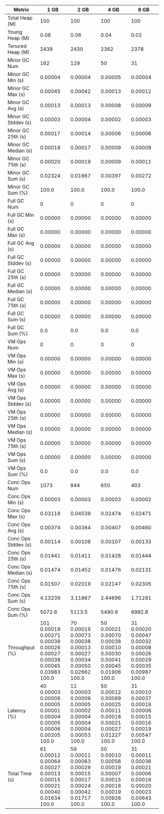 | Metric | 1 GB | 2 GB | 4 GB | 8 GB |
|------|----|----|----|----|
| Total Heap (M) | 100 | 100 | 100 | 100 |
| Young Heap (M) | 0.08 | 0.06 | 0.04 | 0.02 |
| Tenured Heap (M) | 2439 | 2430 | 2362 | 2378 |
| Minor GC Num | 162 | 129 | 50 | 31 |
| Minor GC Min (s) | 0.00004 | 0.00004 | 0.00005 | 0.00004 |
| Minor GC Max (s) | 0.00045 | 0.00042 | 0.00013 | 0.00012 |
| Minor GC Avg (s) | 0.00013 | 0.00013 | 0.00008 | 0.00009 |
| Minor GC Stddev (s) | 0.00003 | 0.00004 | 0.00002 | 0.00003 |
| Minor GC 25th (s) | 0.00017 | 0.00014 | 0.00006 | 0.00006 |
| Minor GC Median (s) | 0.00018 | 0.00017 | 0.00009 | 0.00009 |
| Minor GC 75th (s) | 0.00020 | 0.00019 | 0.00009 | 0.00011 |
| Minor GC Sum (s) | 0.02324 | 0.01667 | 0.00397 | 0.00272 |
| Minor GC Sum (%) | 100.0 | 100.0 | 100.0 | 100.0 |
| Full GC Num | 0 | 0 | 0 | 0 |
| Full GC Min (s) | 0.00000 | 0.00000 | 0.00000 | 0.00000 |
| Full GC Max (s) | 0.00000 | 0.00000 | 0.00000 | 0.00000 |
| Full GC Avg (s) | 0.00000 | 0.00000 | 0.00000 | 0.00000 |
| Full GC Stddev (s) | 0.00000 | 0.00000 | 0.00000 | 0.00000 |
| Full GC 25th (s) | 0.00000 | 0.00000 | 0.00000 | 0.00000 |
| Full GC Median (s) | 0.00000 | 0.00000 | 0.00000 | 0.00000 |
| Full GC 75th (s) | 0.00000 | 0.00000 | 0.00000 | 0.00000 |
| Full GC Sum (s) | 0.00000 | 0.00000 | 0.00000 | 0.00000 |
| Full GC Sum (%) | 0.0 | 0.0 | 0.0 | 0.0 |
| VM Ops Num | 0 | 0 | 0 | 0 |
| VM Ops Min (s) | 0.00000 | 0.00000 | 0.00000 | 0.00000 |
| VM Ops Max (s) | 0.00000 | 0.00000 | 0.00000 | 0.00000 |
| VM Ops Avg (s) | 0.00000 | 0.00000 | 0.00000 | 0.00000 |
| VM Ops Stddev (s) | 0.00000 | 0.00000 | 0.00000 | 0.00000 |
| VM Ops 25th (s) | 0.00000 | 0.00000 | 0.00000 | 0.00000 |
| VM Ops Median (s) | 0.00000 | 0.00000 | 0.00000 | 0.00000 |
| VM Ops 75th (s) | 0.00000 | 0.00000 | 0.00000 | 0.00000 |
| VM Ops Sum (s) | 0.00000 | 0.00000 | 0.00000 | 0.00000 |
| VM Ops Sum (%) | 0.0 | 0.0 | 0.0 | 0.0 |
| Conc Ops Num | 1073 | 844 | 650 | 403 |
| Conc Ops Min (s) | 0.00003 | 0.00003 | 0.00003 | 0.00002 |
| Conc Ops Max (s) | 0.03118 | 0.04539 | 0.02474 | 0.02471 |
| Conc Ops Avg (s) | 0.00374 | 0.00384 | 0.00407 | 0.00460 |
| Conc Ops Stddev (s) | 0.00114 | 0.00108 | 0.00107 | 0.00133 |
| Conc Ops 25th (s) | 0.01441 | 0.01411 | 0.01428 | 0.01444 |
| Conc Ops Median (s) | 0.01474 | 0.01452 | 0.01476 | 0.02131 |
| Conc Ops 75th (s) | 0.01507 | 0.02019 | 0.02147 | 0.02305 |
| Conc Ops Sum (s) | 4.13239 | 3.11867 | 2.44696 | 1.71281 |
| Conc Ops Sum (%) | 5072.6 | 5113.5 | 5490.9 | 6992.8 |
| Throughput (%) | 101	0.00019	0.00271	0.00039	0.00026	0.00027	0.00038	0.00045	0.03983	100.0 | 70	0.00019	0.00073	0.00038	0.00013	0.00027	0.00034	0.00050	0.02662	100.0 | 50	0.00021	0.00070	0.00038	0.00010	0.00030	0.00041	0.00045	0.01906	100.0 | 31	0.00020	0.00047	0.00032	0.00008	0.00026	0.00029	0.00035	0.00987	100.0 |
| Latency (%) | 40	0.00003	0.00009	0.00005	0.00001	0.00004	0.00005	0.00006	0.00205	100.0 | 11	0.00003	0.00009	0.00005	0.00002	0.00004	0.00004	0.00004	0.00053	100.0 | 50	0.00012	0.00069	0.00025	0.00011	0.00018	0.00021	0.00027	0.01227	100.0 | 31	0.00010	0.00037	0.00018	0.00006	0.00015	0.00016	0.00019	0.00547	100.0 |
| Total Time (s) | 61	0.00012	0.00064	0.00027	0.00013	0.00015	0.00021	0.00040	0.01634	100.0 | 59	0.00011	0.00063	0.00029	0.00015	0.00017	0.00024	0.00042	0.01717	100.0 | 50	0.00010	0.00056	0.00019	0.00007	0.00015	0.00018	0.00019	0.00926	100.0 | 31	0.00011	0.00036	0.00021	0.00006	0.00016	0.00020	0.00023	0.00643	100.0 |
